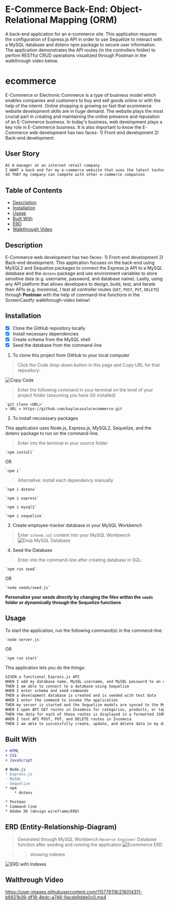 # E-Commerce Back-End: Object-Relational Mapping (ORM)
A back-end application for an e-commerce site. This application requires the configuration of Express.js API in order to use Sequelize to interact with a MySQL database and dotenv npm package to secure user information. The application demonstrates the API routes (in the controllers folder) to perfom RESTful CRUD operations visualized through Postman in the walkthrough video below.

# ecommerce
E-Commerce or Electronic Commerce is a type of business model which enables companies and customers to buy and sell goods online or with the help of the internt. Online shopping is growing so fast that ecommerce website development skills are in huge demand. The website plays the most crucial part in creating and maintaining the online presence and reputation of an E-Commerce business. In today's business, web development plays a key role in E-Commerce business. It is also important to know the E-Commerce web development has two faces- 1) Front-end development 2) Back-end development. 

## User Story
```md
AS A manager at an internet retail company
I WANT a back end for my e-commerce website that uses the latest technologies
SO THAT my company can compete with other e-commerce companies
```
## Table of Contents
* [Description](#description)
* [Installation](#installation)
* [Usage](#usage)
* [Built With](#built-with)
* [ERD](#erd)
* [Walkthrough Video](#walk-through-video)


## Description
E-Commerce web development has two faces- 1) Front-end development 2) Back-end development. This application focuses on the back-end using MySQL2 and Sequelize packages to connect the Express.js API to a MySQL database and the `dotenv` package and use environment variables to store sensitive data (e.g. username, password, and database name). Lastly, using any API platform that allows developers to design, build, test, and iterate their APIs (e.g. Insomnia), I test all controller routes (`GET`, `POST`, `PUT`, `DELETE`) through **Postman** with the help of command-line functions in the ScreenCasitfy walkthrough-video below!

## Installation
- [x] Clone the GitHub repository locally
- [x] Install necessary dependencies
- [x] Create schema from the MySQL shell
- [x] Seed the database from the command-line

1. To clone this project from GitHub to your local computer

> Click the Code drop-down button in this page and Copy URL for that repository:

![Copy Code](assets/copy-code-ecommerce.png "Clone GitHub Repo")

> Enter the following command in your terminal on the level of your project folder (assuming you have Git installed)

    `git clone <URL>`
    > URL = https://github.com/kaylacasale/ecommerce.git




2. To install neccessary packages

This application uses Node.js, Express.js, MySQL2, Sequelize, and the dotenv package to run on the command-line.

> Enter into the terminal in your source folder

    `npm install`

OR

    `npm i`

> Alternative: install each dependency manually

    `npm i dotenv`

    `npm i express`

    `npm i mysql2`

    `npm i sequelize`


3. Create employee-tracker database in your MySQL Workbench

> Enter `schema.sql` content into your MySQL Workbench
![Drop MySQL Database](assets/drop-mysql-database.png "Insert schema.sql in MySQL Workbench locally")

4. Seed the Database
> Enter into the command-line after creating database in SQL:

    `npm run seed`

OR

    `node seeds/seed.js`

**Personalize your seeds *directly* by changing the files within the `seeds` folder or *dynamically* through the Sequelize functions**

## Usage
To start the application, run the following command(s) in the commend-line.

    `node server.js`
OR

    `npm run start`

This application lets you do the things:
```md
GIVEN a functional Express.js API
WHEN I add my database name, MySQL username, and MySQL password to an environment variable file
THEN I am able to connect to a database using Sequelize
WHEN I enter schema and seed commands
THEN a development database is created and is seeded with test data
WHEN I enter the command to invoke the application
THEN my server is started and the Sequelize models are synced to the MySQL database
WHEN I open API GET routes in Insomnia for categories, products, or tags
THEN the data for each of these routes is displayed in a formatted JSON
WHEN I test API POST, PUT, and DELETE routes in Insomnia
THEN I am able to successfully create, update, and delete data in my database
```

## Built With

```diff
+ HTML
+ CSS
+ JavaScript

# Node.js
! Express.js
- MySQL 
- Sequelize
* npm
    * dotenv

* Postman
* Command-line
* Adobe XD (design wireframe/ERD)
```


## ERD (Entity-Relationship-Diagram)
> Generated through MySQL Workbench `Reverse Engineer` Database function after seeding and running the application
![Ecommerce ERD](assets/ecommerce-erd.png "Reverse Engineer in MySQL")

>> showing indexes

![ERD with Indexes](assets/ecommerce-erd_index-showing.png "Reverse Engineer in MySQL and Show Data")


## Walthrough Video


https://user-images.githubusercontent.com/115776118/216014311-b8921b39-df18-4bdc-a746-9aceb9dde0c0.mp4

